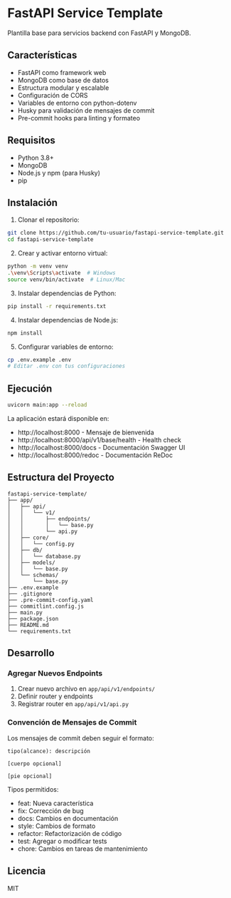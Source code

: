 # FastAPI Service Template

Plantilla base para servicios backend con FastAPI y MongoDB.

## Características

- FastAPI como framework web
- MongoDB como base de datos
- Estructura modular y escalable
- Configuración de CORS
- Variables de entorno con python-dotenv
- Husky para validación de mensajes de commit
- Pre-commit hooks para linting y formateo

## Requisitos

- Python 3.8+
- MongoDB
- Node.js y npm (para Husky)
- pip

## Instalación

1. Clonar el repositorio:

```bash
git clone https://github.com/tu-usuario/fastapi-service-template.git
cd fastapi-service-template
```

2. Crear y activar entorno virtual:

```bash
python -m venv venv
.\venv\Scripts\activate  # Windows
source venv/bin/activate  # Linux/Mac
```

3. Instalar dependencias de Python:

```bash
pip install -r requirements.txt
```

4. Instalar dependencias de Node.js:

```bash
npm install
```

5. Configurar variables de entorno:

```bash
cp .env.example .env
# Editar .env con tus configuraciones
```

## Ejecución

```bash
uvicorn main:app --reload
```

La aplicación estará disponible en:

- http://localhost:8000 - Mensaje de bienvenida
- http://localhost:8000/api/v1/base/health - Health check
- http://localhost:8000/docs - Documentación Swagger UI
- http://localhost:8000/redoc - Documentación ReDoc

## Estructura del Proyecto

```
fastapi-service-template/
├── app/
│   ├── api/
│   │   └── v1/
│   │       ├── endpoints/
│   │       │   └── base.py
│   │       └── api.py
│   ├── core/
│   │   └── config.py
│   ├── db/
│   │   └── database.py
│   ├── models/
│   │   └── base.py
│   └── schemas/
│       └── base.py
├── .env.example
├── .gitignore
├── .pre-commit-config.yaml
├── commitlint.config.js
├── main.py
├── package.json
├── README.md
└── requirements.txt
```

## Desarrollo

### Agregar Nuevos Endpoints

1. Crear nuevo archivo en `app/api/v1/endpoints/`
2. Definir router y endpoints
3. Registrar router en `app/api/v1/api.py`

### Convención de Mensajes de Commit

Los mensajes de commit deben seguir el formato:

```
tipo(alcance): descripción

[cuerpo opcional]

[pie opcional]
```

Tipos permitidos:

- feat: Nueva característica
- fix: Corrección de bug
- docs: Cambios en documentación
- style: Cambios de formato
- refactor: Refactorización de código
- test: Agregar o modificar tests
- chore: Cambios en tareas de mantenimiento

## Licencia

MIT
